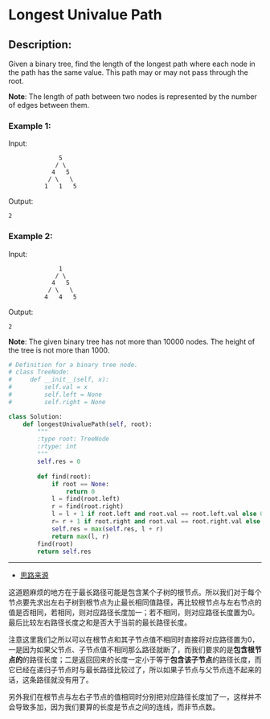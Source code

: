 # Longest Univalue Path
## Description:

Given a binary tree, find the length of the longest path where each node in the path has the same value. This path may or may not pass through the root.

**Note**: The length of path between two nodes is represented by the number of edges between them.

### Example 1:

Input:
```
              5
             / \
            4   5
           / \   \
          1   1   5
```
Output:
```
2
```
### Example 2:

Input:
```
              1
             / \
            4   5
           / \   \
          4   4   5
```
Output:
```
2
```
**Note**: The given binary tree has not more than 10000 nodes. The height of the tree is not more than 1000. 
```python
# Definition for a binary tree node.
# class TreeNode:
#     def __init__(self, x):
#         self.val = x
#         self.left = None
#         self.right = None

class Solution:
    def longestUnivaluePath(self, root):
        """
        :type root: TreeNode
        :rtype: int
        """
        self.res = 0
        
        def find(root):
            if root == None:
                return 0
            l = find(root.left)
            r = find(root.right)
            l = l + 1 if root.left and root.val == root.left.val else 0
            r= r + 1 if root.right and root.val == root.right.val else 0
            self.res = max(self.res, l + r)
            return max(l, r)
        find(root)
        return self.res
```
*********************************
- [思路来源](https://www.cnblogs.com/grandyang/p/7636259.html)

这道题麻烦的地方在于最长路径可能是包含某个子树的根节点。所以我们对于每个节点要先求出左右子树到根节点为止最长相同值路径，再比较根节点与左右节点的值是否相同，若相同，则对应路径长度加一；若不相同，则对应路径长度置为0。最后比较左右路径长度之和是否大于当前的最长路径长度。

注意这里我们之所以可以在根节点和其子节点值不相同时直接将对应路径置为0，一是因为如果父节点、子节点值不相同那么路径就断了，而我们要求的是**包含根节点的**的路径长度；二是返回回来的长度一定小于等于**包含该子节点**的路径长度，而它已经在递归子节点时与最长路径比较过了，所以如果子节点与父节点连不起来的话，这条路径就没有用了。

另外我们在根节点与左右子节点的值相同时分别把对应路径长度加了一，这样并不会导致多加，因为我们要算的长度是节点之间的连线，而非节点数。